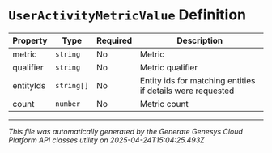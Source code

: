 # `UserActivityMetricValue` Definition

| Property | Type | Required | Description |
|----------|------|----------|-------------|
| metric | `string` | No | Metric |
| qualifier | `string` | No | Metric qualifier |
| entityIds | `string[]` | No | Entity ids for matching entities if details were requested |
| count | `number` | No | Metric count |

---

*This file was automatically generated by the Generate Genesys Cloud Platform API classes utility on 2025-04-24T15:04:25.493Z*